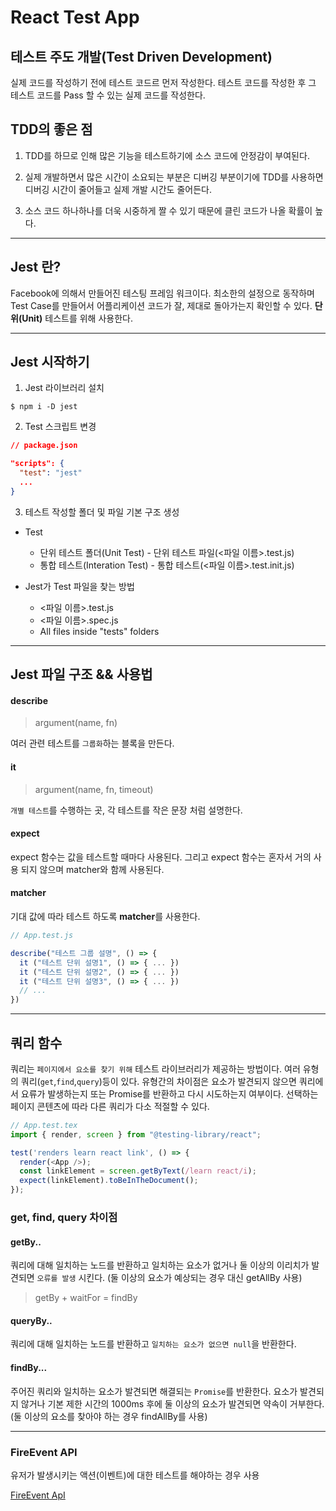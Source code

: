 # React Test App

## 테스트 주도 개발(Test Driven Development)

실제 코드를 작성하기 전에 테스트 코드르 먼저 작성한다.
테스트 코드를 작성한 후 그 테스트 코드를 Pass 할 수 있는 실제 코드를 작성한다.

## TDD의 좋은 점

1. TDD를 하므로 인해 많은 기능을 테스트하기에 소스 코드에 안정감이 부여된다.

2. 실제 개발하면서 많은 시간이 소요되는 부분은 디버깅 부분이기에 TDD를 사용하면 디버깅 시간이 줄어들고 실제 개발 시간도 줄어든다.

3. 소스 코드 하나하나를 더욱 시중하게 짤 수 있기 때문에 클린 코드가 나올 확률이 높다.

---
## Jest 란?

Facebook에 의해서 만들어진 테스팅 프레임 워크이다.
최소한의 설정으로 동작하며 Test Case를 만들어서 어플리케이션 코드가 잘, 제대로 돌아가는지 확인할 수 있다.
**단위(Unit)** 테스트를 위해 사용한다.

---
## Jest 시작하기

1. Jest 라이브러리 설치

```
$ npm i -D jest
```

2. Test 스크립트 변경

```json
// package.json

"scripts": {
  "test": "jest"
  ...
}
```

3. 테스트 작성할 폴더 및 파일 기본 구조 생성

- Test
  - 단위 테스트 폴더(Unit Test) - 단위 테스트 파일(<파일 이름>.test.js)
  - 통합 테스트(Interation Test) - 통합 테스트(<파일 이름>.test.init.js)

- Jest가 Test 파일을 찾는 방법
  - <파일 이름>.test.js
  - <파일 이름>.spec.js
  - All files inside "tests" folders

---

## Jest 파일 구조 && 사용법

#### describe

> argument(name, fn)

여러 관련 테스트를 `그룹화`하는 블록을 만든다.

#### it

> argument(name, fn, timeout)

`개별 테스트`를 수행하는 곳, 각 테스트를 작은 문장 처럼 설명한다.

#### expect

expect 함수는 값을 테스트할 때마다 사용된다. 그리고 expect 함수는 혼자서 거의 사용 되지 않으며 matcher와 함께 사용된다.

#### matcher

기대 값에 따라 테스트 하도록 **matcher**를 사용한다.

```js
// App.test.js

describe("테스트 그룹 설명", () => {
  it ("테스트 단위 설명1", () => { ... })
  it ("테스트 단위 설명2", () => { ... })
  it ("테스트 단위 설명3", () => { ... })
  // ...
})
```

---

## 쿼리 함수

쿼리는 `페이지에서 요소를 찾기 위해` 테스트 라이브러리가 제공하는 방법이다. 여러 유형의 쿼리(`get`,`find`,`query`)등이 있다. 유형간의 차이점은 요소가 발견되지 않으면 쿼리에서 요류가 발생하는지 또는 Promise를 반환하고 다시 시도하는지 여부이다. 선택하는 페이지 콘텐츠에 따라 다른 쿼리가 다소 적절할 수 있다.

```js
// App.test.tex
import { render, screen } from "@testing-library/react";

test('renders learn react link', () => {
  render(<App />);
  const linkElement = screen.getByText(/learn react/i);
  expect(linkElement).toBeInTheDocument();
});
```

### get, find, query 차이점

#### getBy..

쿼리에 대해 일치하는 노드를 반환하고 일치하는 요소가 없거나 둘 이상의 이리치가 발견되면 `오류를 발생` 시킨다. (둘 이상의 요소가 예상되는 경우 대신 getAllBy 사용)

> getBy + waitFor = findBy

#### queryBy..

쿼리에 대해 일치하는 노드를 반환하고 `일치하는 요소가 없으면 null`을 반환한다.

#### findBy...

주어진 쿼리와 일치하는 요소가 발견되면 해결되는 `Promise`를 반환한다. 요소가 발견되지 않거나 기본 제한 시간의 1000ms 후에 둘 이상의 요소가 발견되면 약속이 거부한다. (둘 이상의 요소를 찾아야 하는 경우 findAllBy를 사용)

---

### FireEvent API

유저가 발생시키는 액션(이벤트)에 대한 테스트를 해야하는 경우 사용

[FireEvent ApI](https://testing-library.com/docs/dom-testing-library/api-events/)